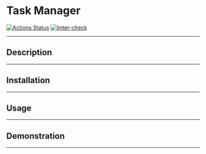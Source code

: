 # Task Manager

[![Actions Status](https://github.com/ratushnyyvm/python-project-52/workflows/hexlet-check/badge.svg)](https://github.com/ratushnyyvm/python-project-52/actions)
[![linter-check](https://github.com/ratushnyyvm/python-project-52/actions/workflows/linter-check.yml/badge.svg)](https://github.com/ratushnyyvm/python-project-52/actions/workflows/linter-check.yml)

---

## Description

---

## Installation

---

## Usage

---

## Demonstration

---
